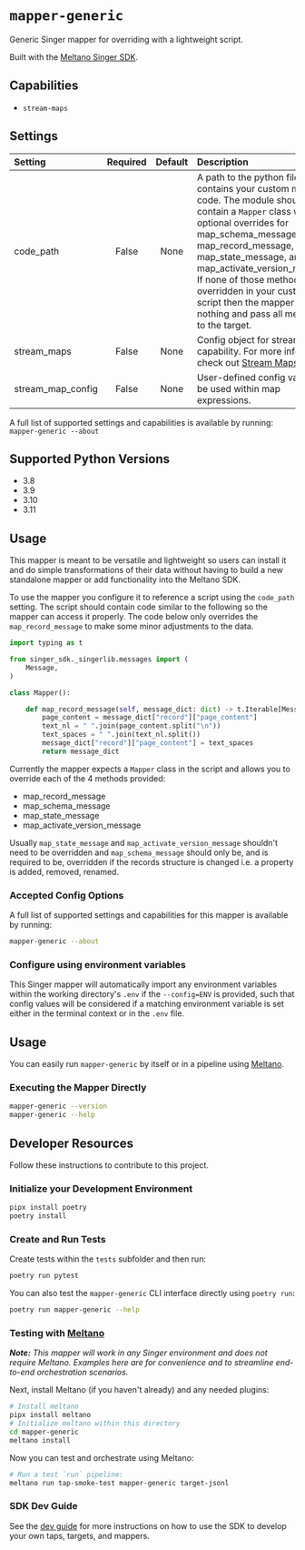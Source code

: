 # `mapper-generic`

Generic Singer mapper for overriding with a lightweight script.

Built with the [Meltano Singer SDK](https://sdk.meltano.com).

## Capabilities

* `stream-maps`

## Settings

| Setting          | Required | Default | Description |
|:-----------------|:--------:|:-------:|:------------|
| code_path        | False    | None    | A path to the python file that contains your custom mapper code. The module should contain a `Mapper` class with optional overrides for map_schema_message, map_record_message, map_state_message, and map_activate_version_message. If none of those methods are overridden in your custom script then the mapper will do nothing and pass all message to the target. |
| stream_maps      | False    | None    | Config object for stream maps capability. For more information check out [Stream Maps](https://sdk.meltano.com/en/latest/stream_maps.html). |
| stream_map_config| False    | None    | User-defined config values to be used within map expressions. |

A full list of supported settings and capabilities is available by running: `mapper-generic --about`

## Supported Python Versions

* 3.8
* 3.9
* 3.10
* 3.11

## Usage

This mapper is meant to be versatile and lightweight so users can install it and do simple transformations of their data without having to build a new standalone mapper or add functionality into the Meltano SDK.

To use the mapper you configure it to reference a script using the `code_path` setting.
The script should contain code similar to the following so the mapper can access it properly.
The code below only overrides the `map_record_message` to make some minor adjustments to the data.

```python
import typing as t

from singer_sdk._singerlib.messages import (
    Message,
)

class Mapper():

    def map_record_message(self, message_dict: dict) -> t.Iterable[Message]:
        page_content = message_dict["record"]["page_content"]
        text_nl = " ".join(page_content.split("\n"))
        text_spaces = " ".join(text_nl.split())
        message_dict["record"]["page_content"] = text_spaces
        return message_dict
```

Currently the mapper expects a `Mapper` class in the script and allows you to override each of the 4 methods provided:
- map_record_message
- map_schema_message
- map_state_message
- map_activate_version_message

Usually `map_state_message` and `map_activate_version_message` shouldn't need to be overridden and `map_schema_message` should only be, and is required to be, overridden if the records structure is changed i.e. a property is added, removed, renamed.

### Accepted Config Options

A full list of supported settings and capabilities for this
mapper is available by running:

```bash
mapper-generic --about
```

### Configure using environment variables

This Singer mapper will automatically import any environment variables within the working directory's
`.env` if the `--config=ENV` is provided, such that config values will be considered if a matching
environment variable is set either in the terminal context or in the `.env` file.

## Usage

You can easily run `mapper-generic` by itself or in a pipeline using [Meltano](https://meltano.com/).

### Executing the Mapper Directly

```bash
mapper-generic --version
mapper-generic --help
```

## Developer Resources

Follow these instructions to contribute to this project.

### Initialize your Development Environment

```bash
pipx install poetry
poetry install
```

### Create and Run Tests

Create tests within the `tests` subfolder and
  then run:

```bash
poetry run pytest
```

You can also test the `mapper-generic` CLI interface directly using `poetry run`:

```bash
poetry run mapper-generic --help
```

### Testing with [Meltano](https://www.meltano.com)

_**Note:** This mapper will work in any Singer environment and does not require Meltano.
Examples here are for convenience and to streamline end-to-end orchestration scenarios._

Next, install Meltano (if you haven't already) and any needed plugins:

```bash
# Install meltano
pipx install meltano
# Initialize meltano within this directory
cd mapper-generic
meltano install
```

Now you can test and orchestrate using Meltano:

```bash
# Run a test `run` pipeline:
meltano run tap-smoke-test mapper-generic target-jsonl
```

### SDK Dev Guide

See the [dev guide](https://sdk.meltano.com/en/latest/dev_guide.html) for more instructions on how to use the SDK to
develop your own taps, targets, and mappers.
